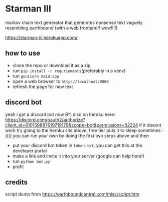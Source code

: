# Starman III
markov chain text generator that generates nonsense text vaguely resembling earthbound (with a web frontend!! wow!!!!)

https://starman-iii.herokuapp.com/

## how to use
- clone the repo or download it as a zip
- run `pip install -r requriements`(preferably in a venv)
- run `gunicorn main:app`
- open a web browser to `http://localhost:8000`
- refresh the page for new text

## discord bot
yeah i got a discord bot now B^)
also on heroku here: https://discord.com/oauth2/authorize?client_id=610159887619719179&scope=bot&permissions=52224
if it doesnt work try going to the heroku site above, free tier puts it to sleep sometimes :((((
you can run your own by doing the first two steps above and then
- put your discord bot token in `token.txt`, you can get this at the developer portal
- make a link and invite it into your server (google can help here!)
- run `python bot.py`
- profit

## credits
script dump from https://earthboundcentral.com/misc/script.htm
